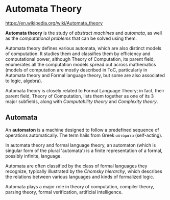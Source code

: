 # Automata Theory

https://en.wikipedia.org/wiki/Automata_theory

**Automata theory** is the study of *abstract machines* and *automata*, as well as the *computational problems* that can be solved using them.



Automata theory defines various automata, which are also distinct models of computation. It studies them and classifies them by efficiency and computational power, although Theory of Computation, its parent field, enumerates all the computation models spread out across mathematics (models of computation are mostly described in ToC, particularly in Automata theory and Formal language theory, but some are also associated to logic, algebra).

Automata theory is closely related to Formal Language Theory; in fact, their parent field, Theory of Computation, lists them together as one of its 3 major subfields, along with *Computability theory* and *Complexity theory*.


## Automata

An **automaton** is a machine designed to follow a predefined sequence of operations automatically. The term hails from Greek `αὐτόματα` (self-acting).

In automata theory and formal language theory, an automaton (which is singular form of the plural 'automata') is a finite representation of a formal, possibly infinite, language.

Automata are often classified by the class of formal languages they recognize, typically illustrated by the *Chomsky hierarchy*, which describes the relations between various languages and kinds of formalized logic.

Automata plays a major role in theory of computation, compiler theory, parsing theory, formal verification, artificial intelligence.
